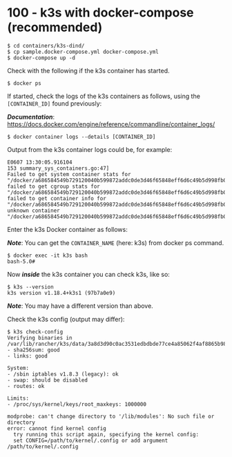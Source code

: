 # 100 - k3s with docker-compose (recommended)
```
$ cd containers/k3s-dind/
$ cp sample.docker-compose.yml docker-compose.yml
$ docker-compose up -d
```

Check with the following if the k3s container has started.

```
$ docker ps
```

If started, check the logs of the k3s containers as follows, using the ```[CONTAINER_ID]``` found previously:

***Documentation***: https://docs.docker.com/engine/reference/commandline/container_logs/

```
$ docker container logs --details [CONTAINER_ID]
```

Output from the k3s container logs could be, for example:

```
E0607 13:30:05.916104     
153 summary_sys_containers.go:47] 
Failed to get system container stats for "/docker/a686584549b729120040b599872addc0de3d46f65848eff6d6c49b5d998fb0b1/systemd": 
failed to get cgroup stats for "/docker/a686584549b729120040b599872addc0de3d46f65848eff6d6c49b5d998fb0b1/systemd": 
failed to get container info for "/docker/a686584549b729120040b599872addc0de3d46f65848eff6d6c49b5d998fb0b1/systemd": 
unknown container "/docker/a686584549b729120040b599872addc0de3d46f65848eff6d6c49b5d998fb0b1/systemd"
```

Enter the k3s Docker container as follows:

***Note***: You can get the ```CONTAINER_NAME``` (here: k3s) from docker ps command.

```
$ docker exec -it k3s bash
bash-5.0# 
```

Now ***inside*** the k3s container you can check k3s, like so:

```
$ k3s --version
k3s version v1.18.4+k3s1 (97b7a0e9)
```

***Note***: You may have a different version than above.

Check the k3s config (output may differ):

```
$ k3s check-config
Verifying binaries in /var/lib/rancher/k3s/data/3a8d3d90c0ac3531edbdbde77ce4a85062f4af8865b98cedc30ea730715d9d48/bin:
- sha256sum: good
- links: good

System:
- /sbin iptables v1.8.3 (legacy): ok
- swap: should be disabled
- routes: ok

Limits:
- /proc/sys/kernel/keys/root_maxkeys: 1000000

modprobe: can't change directory to '/lib/modules': No such file or directory
error: cannot find kernel config 
  try running this script again, specifying the kernel config:
  set CONFIG=/path/to/kernel/.config or add argument /path/to/kernel/.config
```
